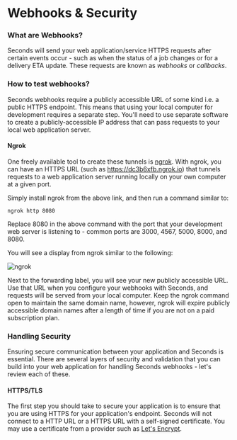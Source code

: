 # Webhooks & Security

### What are Webhooks?

Seconds will send your web application/service HTTPS requests after certain events occur - such as when the status of a job changes or for a delivery ETA update. These requests are known as _webhooks_ or _callbacks_.&#x20;

### How to test webhooks?

Seconds webhooks require a publicly accessible URL of some kind i.e. a public HTTPS endpoint. This means that using your local computer for development requires a separate step. You'll need to use separate software to create a publicly-accessible IP address that can pass requests to your local web application server.

#### Ngrok

One freely available tool to create these tunnels is [ngrok](https://ngrok.com). With ngrok, you can have an HTTPS URL (such as https://dc3b6xfb.ngrok.io) that tunnels requests to a web application server running locally on your own computer at a given port.

Simply install ngrok from the above link, and then run a command similar to:

`ngrok http 8080`

Replace 8080 in the above command with the port that your development web server is listening to - common ports are 3000, 4567, 5000, 8000, and 8080.

You will see a display from ngrok similar to the following:

![ngrok](https://twilio-cms-prod.s3.amazonaws.com/images/Screen\_Shot\_2019-04-16\_at\_10.42.18\_AM.width-500.png)

Next to the forwarding label, you will see your new publicly accessible URL. Use that URL when you configure your webhooks with Seconds, and requests will be served from your local computer. Keep the ngrok command open to maintain the same domain name, however, ngrok will expire publicly accessible domain names after a length of time if you are not on a paid subscription plan.

### Handling Security

Ensuring secure communication between your application and Seconds is essential. There are several layers of security and validation that you can build into your web application for handling Seconds webhooks - let's review each of these.

#### HTTPS/TLS <a href="#httpstls" id="httpstls"></a>

The first step you should take to secure your application is to ensure that you are using HTTPS for your application's endpoint. Seconds will not connect to a HTTP URL or a HTTPS URL with a self-signed certificate. You may use a certificate from a provider such as [Let's Encrypt](https://letsencrypt.org).

